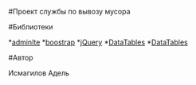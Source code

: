 #Проект службы по вывозу мусора

#Библиотеки

*[adminlte](https://adminlte.io/ "v2.4.2")
*[boostrap](http://getbootstrap.com/ "v3.3.7")
*[jQuery](https://jquery.com/ "v3.2.1")
*[DataTables](https://datatables.net "v1.10.16")
*[DataTables](https://datatables.net "v1.10.16")

#Автор

Исмагилов Адель
 
